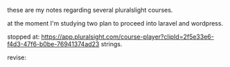 these are my notes regarding several pluralslight courses.

at the moment I'm studying two
plan to proceed into laravel and wordpress.

stopped at: https://app.pluralsight.com/course-player?clipId=2f5e33e6-f4d3-47f6-b0be-76941374ad23
strings.


revise:
